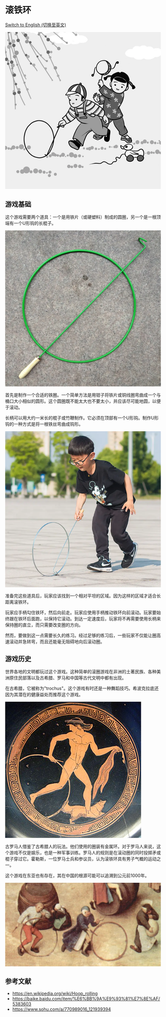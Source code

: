 # 滚铁环

[Switch to English (切换至英文)](../../English/Games/Rolling%20Iron%20Hoop.md)

![center | 500](../../_Images/ring%20rolling.png)

## 游戏基础

这个游戏需要两个道具：一个是用铁片（或硬塑料）制成的圆圈，另一个是一根顶端有一个U形钩的长棍子。

![center | 500](../../_Images/green%20hoop.png)

首先是制作一个合适的铁圈。一个简单方法是用钳子将铁片或铜线圈弯曲成一个与桶口大小相似的圆形。这个圆圈既不能太大也不要太小，并应该尽可能地圆，以便于滚动。

长柄可以用大约一米长的棍子或竹鞭制作。它必须在顶部有一个U形钩。制作U形钩的一种方式是将一根铁丝弯曲成钩形。

![center | 500](../../_Images/real%20kid%20rolling%20hoop.png)

准备完这些道具后，玩家应该找到一个相对平坦的区域。因为这样的区域才适合长距离滚铁环。

玩家应手柄勾住铁环，然后向前走。玩家应使用手柄推动铁环向前滚动。玩家要始终跟在铁环后面跑，以保持它滚动。到达一定速度后，玩家将不再需要使用长柄来保持圈的直立，而只需要改变圈的方向。

然而，要做到这一点需要长久的练习。经过足够的练习后，一些玩家不仅能让圈高速滚动并急转弯，而且还能毫无阻碍地向后滚动圈。

## 游戏历史

世界各地的文明都玩过这个游戏。这种简单的滚圈游戏在非洲的土著民族、各种美洲原住民部落以及古希腊、罗马和中国等古代文明中都有出现。

在古希腊，它被称为"trochus"。这个游戏有时还是一种舞蹈技巧。希波克拉底还因为其潜在的健康益处而推荐这个游戏。

![center | 500](../../_Images/greek%20hoop%20rolling.png)
  
古罗马人借鉴了古希腊人的玩法。他们使用的圈装有金属环。对于罗马人来说，这个游戏不仅是娱乐，也是一种军事训练。罗马人的规则是在滚动圈的同时投掷矛或棍子穿过它。霍勒斯，一位罗马士兵和参议员，认为滚铁环具有男子气概的运动之一。

这个游戏在东亚也有存在，其在中国的根源可能可以追溯到公元前1000年。

![center | 500](../../_Images/ancient%20hoop%20rolling.png)

## 参考文献
- https://en.wikipedia.org/wiki/Hoop_rolling
- https://baike.baidu.com/item/%E6%BB%9A%E9%93%81%E7%8E%AF/5383603
- https://www.sohu.com/a/770989016_121939394